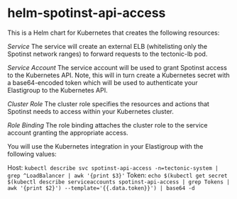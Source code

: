 # helm-spotinst-api-access

This is a Helm chart for Kubernetes that creates the following resources:

*Service*
The service will create an external ELB (whitelisting only the Spotinst network ranges) to forward requests to the tectonic-lb pod.

*Service Account*
The service account will be used to grant Spotinst access to the Kubernetes API. Note, this will in turn create a Kubernetes secret with a base64-encoded token which will be used to authenticate your Elastigroup to the Kubernetes API.

*Cluster Role*
The cluster role specifies the resources and actions that Spotinst needs to access within your Kubernetes cluster.

*Role Binding*
The role binding attaches the cluster role to the service account granting the appropriate access.

You will use the Kubernetes integration in your Elastigroup with the following values:

Host: ````kubectl describe svc spotinst-api-access -n=tectonic-system | grep ^LoadBalancer | awk '{print $3}'````
Token: ````echo $(kubectl get secret $(kubectl describe serviceaccounts spotinst-api-access | grep Tokens | awk '{print $2}') --template='{{.data.token}}') | base64 -d````
